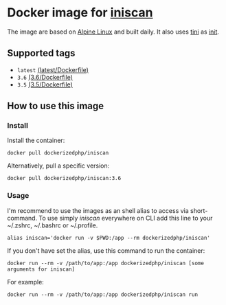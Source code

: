 # Docker image for [iniscan](https://github.com/psecio/iniscan)

The image are based on [Alpine Linux](https://alpinelinux.org/) and built daily.
It also uses [tini](https://github.com/krallin/tini) as [init](https://en.wikipedia.org/wiki/Init).

## Supported tags

- `latest` [(latest/Dockerfile)](https://github.com/dockerized-php/iniscan/blob/master/latest/Dockerfile)
- `3.6` [(3.6/Dockerfile)](https://github.com/dockerized-php/iniscan/blob/master/3.6/Dockerfile)
- `3.5` [(3.5/Dockerfile)](https://github.com/dockerized-php/iniscan/blob/master/3.5/Dockerfile)

## How to use this image

### Install

Install the container:

```
docker pull dockerizedphp/iniscan
```

Alternatively, pull a specific version:

```
docker pull dockerizedphp/iniscan:3.6
```

### Usage

I'm recommend to use the images as an shell alias to access via short-command.
To use simply *iniscan* everywhere on CLI add this line to your ~/.zshrc, ~/.bashrc or ~/.profile.

```
alias iniscan='docker run -v $PWD:/app --rm dockerizedphp/iniscan'
```

If you don't have set the alias, use this command to run the container: 

```
docker run --rm -v /path/to/app:/app dockerizedphp/iniscan [some arguments for iniscan]
```

For example:

```
docker run --rm -v /path/to/app:/app dockerizedphp/iniscan run 
```
